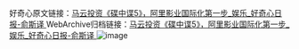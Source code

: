 好奇心原文链接：[马云投资《碟中谍5》，阿里影业国际化第一步_娱乐_好奇心日报-俞斯译 ](https://www.qdaily.com/articles/11176.html)
WebArchive归档链接：[马云投资《碟中谍5》，阿里影业国际化第一步_娱乐_好奇心日报-俞斯译 ](http://web.archive.org/web/20190623163913/https://www.qdaily.com/articles/11176.html)
![image](http://ww3.sinaimg.cn/large/007d5XDply1g3wd2t4rtxj30u03uukjl)